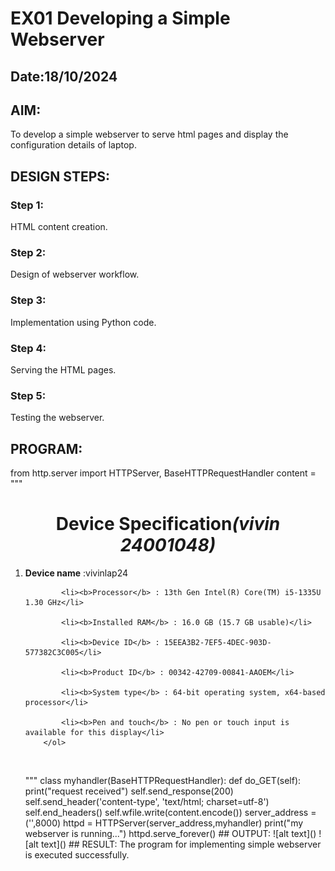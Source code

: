 # EX01 Developing a Simple Webserver
## Date:18/10/2024

## AIM:
To develop a simple webserver to serve html pages and display the configuration details of laptop.

## DESIGN STEPS:
### Step 1: 
HTML content creation.

### Step 2:
Design of webserver workflow.

### Step 3:
Implementation using Python code.

### Step 4:
Serving the HTML pages.

### Step 5:
Testing the webserver.

## PROGRAM:

from http.server import HTTPServer, BaseHTTPRequestHandler
content = """
<!DOCTYPE html>
<html>
    <title>
        Device Specification
    </title>
    <body>
        <h1 align="center"> Device Specification<i>(vivin 24001048)</i></h1>
        <ol>
            <li><b>Device name</b> :vivinlap24</li>

            <li><b>Processor</b> : 13th Gen Intel(R) Core(TM) i5-1335U   1.30 GHz</li>

            <li><b>Installed RAM</b> : 16.0 GB (15.7 GB usable)</li>

            <li><b>Device ID</b> : 15EEA3B2-7EF5-4DEC-903D-577382C3C005</li>

            <li><b>Product ID</b> : 00342-42709-00841-AAOEM</li>

            <li><b>System type</b> : 64-bit operating system, x64-based processor</li>

            <li><b>Pen and touch</b> : No pen or touch input is available for this display</li>
        </ol>
    </body>
</html>
"""
class myhandler(BaseHTTPRequestHandler):
    def do_GET(self):
        print("request received")
        self.send_response(200)
        self.send_header('content-type', 'text/html; charset=utf-8')
        self.end_headers()
        self.wfile.write(content.encode())
server_address = ('',8000)
httpd = HTTPServer(server_address,myhandler)
print("my webserver is running...")
httpd.serve_forever()
## OUTPUT:
![alt text](<Screenshot (7).png>)
![alt text](<Screenshot (8).png>)
## RESULT:
The program for implementing simple webserver is executed successfully.
